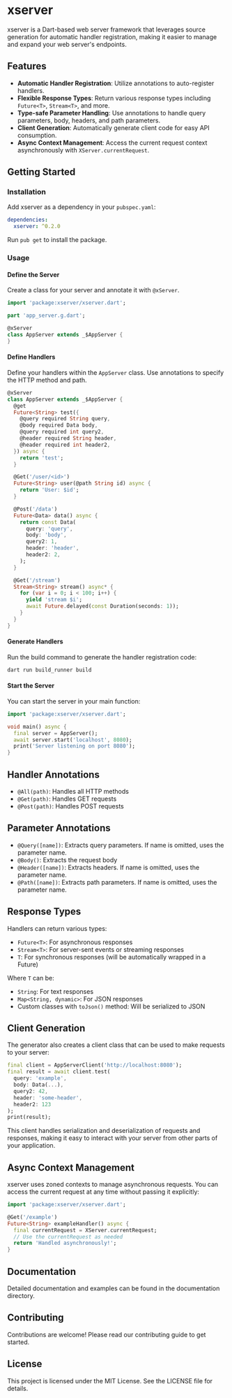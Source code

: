 # xserver

xserver is a Dart-based web server framework that leverages source generation for automatic handler registration, making it easier to manage and expand your web server's endpoints.

## Features

- **Automatic Handler Registration**: Utilize annotations to auto-register handlers.
- **Flexible Response Types**: Return various response types including `Future<T>`, `Stream<T>`, and more.
- **Type-safe Parameter Handling**: Use annotations to handle query parameters, body, headers, and path parameters.
- **Client Generation**: Automatically generate client code for easy API consumption.
- **Async Context Management**: Access the current request context asynchronously with `XServer.currentRequest`.

## Getting Started

### Installation

Add xserver as a dependency in your `pubspec.yaml`:

```yaml
dependencies:
  xserver: ^0.2.0
```

Run `pub get` to install the package.

### Usage

#### Define the Server

Create a class for your server and annotate it with `@xServer`.

```dart
import 'package:xserver/xserver.dart';

part 'app_server.g.dart';

@xServer
class AppServer extends _$AppServer {
}
```

#### Define Handlers

Define your handlers within the `AppServer` class. Use annotations to specify the HTTP method and path.

```dart
@xServer
class AppServer extends _$AppServer {
  @get
  Future<String> test({
    @query required String query,
    @body required Data body,
    @query required int query2,
    @header required String header,
    @header required int header2,
  }) async {
    return 'test';
  }

  @Get('/user/<id>')
  Future<String> user(@path String id) async {
    return 'User: $id';
  }

  @Post('/data')
  Future<Data> data() async {
    return const Data(
      query: 'query',
      body: 'body',
      query2: 1,
      header: 'header',
      header2: 2,
    );
  }

  @Get('/stream')
  Stream<String> stream() async* {
    for (var i = 0; i < 100; i++) {
      yield 'stream $i';
      await Future.delayed(const Duration(seconds: 1));
    }
  }
}
```

#### Generate Handlers

Run the build command to generate the handler registration code:

```bash
dart run build_runner build
```

#### Start the Server

You can start the server in your main function:

```dart
import 'package:xserver/xserver.dart';

void main() async {
  final server = AppServer();
  await server.start('localhost', 8080);
  print('Server listening on port 8080');
}
```

## Handler Annotations

- `@All(path)`: Handles all HTTP methods
- `@Get(path)`: Handles GET requests
- `@Post(path)`: Handles POST requests

## Parameter Annotations

- `@Query([name])`: Extracts query parameters. If name is omitted, uses the parameter name.
- `@Body()`: Extracts the request body
- `@Header([name])`: Extracts headers. If name is omitted, uses the parameter name.
- `@Path([name])`: Extracts path parameters. If name is omitted, uses the parameter name.

## Response Types

Handlers can return various types:

- `Future<T>`: For asynchronous responses
- `Stream<T>`: For server-sent events or streaming responses
- `T`: For synchronous responses (will be automatically wrapped in a Future)

Where `T` can be:

- `String`: For text responses
- `Map<String, dynamic>`: For JSON responses
- Custom classes with `toJson()` method: Will be serialized to JSON

## Client Generation

The generator also creates a client class that can be used to make requests to your server:

```dart
final client = AppServerClient('http://localhost:8080');
final result = await client.test(
  query: 'example',
  body: Data(...),
  query2: 42,
  header: 'some-header',
  header2: 123
);
print(result);
```

This client handles serialization and deserialization of requests and responses, making it easy to interact with your server from other parts of your application.

## Async Context Management

xserver uses zoned contexts to manage asynchronous requests. You can access the current request at any time without passing it explicitly:

```dart
import 'package:xserver/xserver.dart';

@Get('/example')
Future<String> exampleHandler() async {
  final currentRequest = XServer.currentRequest;
  // Use the currentRequest as needed
  return 'Handled asynchronously!';
}
```

## Documentation

Detailed documentation and examples can be found in the documentation directory.

## Contributing

Contributions are welcome! Please read our contributing guide to get started.

## License

This project is licensed under the MIT License. See the LICENSE file for details.